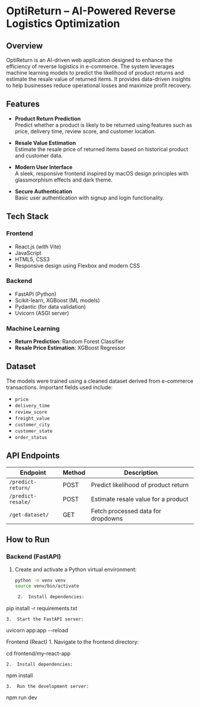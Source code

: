 # OptiReturn – AI-Powered Reverse Logistics Optimization

## Overview

OptiReturn is an AI-driven web application designed to enhance the efficiency of reverse logistics in e-commerce. The system leverages machine learning models to predict the likelihood of product returns and estimate the resale value of returned items. It provides data-driven insights to help businesses reduce operational losses and maximize profit recovery.

## Features

- **Product Return Prediction**  
  Predict whether a product is likely to be returned using features such as price, delivery time, review score, and customer location.

- **Resale Value Estimation**  
  Estimate the resale price of returned items based on historical product and customer data.

- **Modern User Interface**  
  A sleek, responsive frontend inspired by macOS design principles with glassmorphism effects and dark theme.

- **Secure Authentication**  
  Basic user authentication with signup and login functionality.

## Tech Stack

### Frontend
- React.js (with Vite)
- JavaScript
- HTML5, CSS3
- Responsive design using Flexbox and modern CSS

### Backend
- FastAPI (Python)
- Scikit-learn, XGBoost (ML models)
- Pydantic (for data validation)
- Uvicorn (ASGI server)

### Machine Learning
- **Return Prediction**: Random Forest Classifier  
- **Resale Price Estimation**: XGBoost Regressor

## Dataset

The models were trained using a cleaned dataset derived from e-commerce transactions. Important fields used include:
- `price`
- `delivery_time`
- `review_score`
- `freight_value`
- `customer_city`
- `customer_state`
- `order_status`

## API Endpoints

| Endpoint               | Method | Description                             |
|------------------------|--------|-----------------------------------------|
| `/predict-return/`     | POST   | Predict likelihood of product return    |
| `/predict-resale/`     | POST   | Estimate resale value for a product     |
| `/get-dataset/`        | GET    | Fetch processed data for dropdowns      |

## How to Run

### Backend (FastAPI)
1. Create and activate a Python virtual environment:
   ```bash
   python -m venv venv
   source venv/bin/activate

	2.	Install dependencies:

pip install -r requirements.txt


	3.	Start the FastAPI server:

uvicorn app:app --reload



Frontend (React)
	1.	Navigate to the frontend directory:

cd frontend/my-react-app


	2.	Install dependencies:

npm install


	3.	Run the development server:

npm run dev

